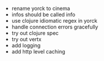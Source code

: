 * rename yorck to cinema
* infos should be called info
* use clojure idiomatic regex in yorck
* handle connection errors gracefully
* try out clojure spec
* try out vertx
* add logging
* add http level caching
